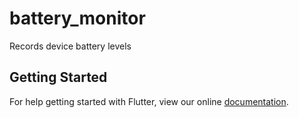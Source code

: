 # battery_monitor

Records device battery levels

## Getting Started

For help getting started with Flutter, view our online
[documentation](http://flutter.io/).
